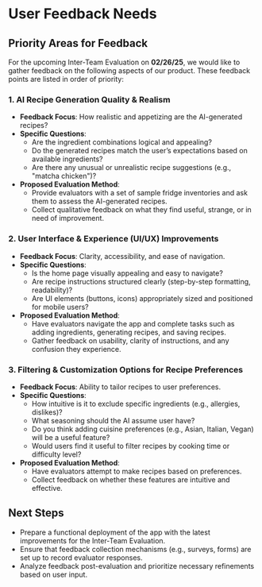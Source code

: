 # User Feedback Needs

## Priority Areas for Feedback

For the upcoming Inter-Team Evaluation on **02/26/25**, we would like to gather feedback on the following aspects of our product. These feedback points are listed in order of priority:

### 1. **AI Recipe Generation Quality & Realism**
   - **Feedback Focus**: How realistic and appetizing are the AI-generated recipes?
   - **Specific Questions**:
     - Are the ingredient combinations logical and appealing?
     - Do the generated recipes match the user’s expectations based on available ingredients?
     - Are there any unusual or unrealistic recipe suggestions (e.g., "matcha chicken")?
   - **Proposed Evaluation Method**:
     - Provide evaluators with a set of sample fridge inventories and ask them to assess the AI-generated recipes.
     - Collect qualitative feedback on what they find useful, strange, or in need of improvement.

### 2. **User Interface & Experience (UI/UX) Improvements**
   - **Feedback Focus**: Clarity, accessibility, and ease of navigation.
   - **Specific Questions**:
     - Is the home page visually appealing and easy to navigate?
     - Are recipe instructions structured clearly (step-by-step formatting, readability)?
     - Are UI elements (buttons, icons) appropriately sized and positioned for mobile users?
   - **Proposed Evaluation Method**:
     - Have evaluators navigate the app and complete tasks such as adding ingredients, generating recipes, and saving recipes.
     - Gather feedback on usability, clarity of instructions, and any confusion they experience.

### 3. **Filtering & Customization Options for Recipe Preferences**
   - **Feedback Focus**: Ability to tailor recipes to user preferences.
   - **Specific Questions**:
     - How intuitive is it to exclude specific ingredients (e.g., allergies, dislikes)?
     - What seasoning should the AI assume user have?
     - Do you think adding cuisine preferences (e.g., Asian, Italian, Vegan) will be a useful feature?
     - Would users find it useful to filter recipes by cooking time or difficulty level?
   - **Proposed Evaluation Method**:
     - Have evaluators attempt to make recipes based on preferences.
     - Collect feedback on whether these features are intuitive and effective.

## Next Steps
- Prepare a functional deployment of the app with the latest improvements for the Inter-Team Evaluation.
- Ensure that feedback collection mechanisms (e.g., surveys, forms) are set up to record evaluator responses.
- Analyze feedback post-evaluation and prioritize necessary refinements based on user input.
